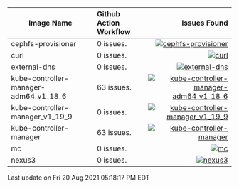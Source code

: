 
| Image Name | Github Action Workflow | Issues Found | 
|--------|:--------|--------:|
| cephfs-provisioner | 0 issues. | [![cephfs-provisioner](https://github.com/Cray-HPE/container-images/actions/workflows/cephfs-provisioner.yaml/badge.svg?branch=main)](https://github.com/Cray-HPE/container-images/actions/workflows/cephfs-provisioner.yaml) |
| curl | 0 issues. | [![curl](https://github.com/Cray-HPE/container-images/actions/workflows/curl.yaml/badge.svg?branch=main)](https://github.com/Cray-HPE/container-images/actions/workflows/curl.yaml) |
| external-dns | 0 issues. | [![external-dns](https://github.com/Cray-HPE/container-images/actions/workflows/external-dns.yaml/badge.svg?branch=main)](https://github.com/Cray-HPE/container-images/actions/workflows/external-dns.yaml) |
| kube-controller-manager-adm64_v1_18_6 | 63 issues. | [![kube-controller-manager-adm64_v1_18_6](https://github.com/Cray-HPE/container-images/actions/workflows/kube-controller-manager-adm64_v1_18_6.yaml/badge.svg?branch=main)](https://github.com/Cray-HPE/container-images/actions/workflows/kube-controller-manager-adm64_v1_18_6.yaml) |
| kube-controller-manager_v1_19_9 | 0 issues. | [![kube-controller-manager_v1_19_9](https://github.com/Cray-HPE/container-images/actions/workflows/kube-controller-manager_v1_19_9.yaml/badge.svg?branch=main)](https://github.com/Cray-HPE/container-images/actions/workflows/kube-controller-manager_v1_19_9.yaml) |
| kube-controller-manager | 63 issues. | [![kube-controller-manager](https://github.com/Cray-HPE/container-images/actions/workflows/kube-controller-manager.yaml/badge.svg?branch=main)](https://github.com/Cray-HPE/container-images/actions/workflows/kube-controller-manager.yaml) |
| mc | 0 issues. | [![mc](https://github.com/Cray-HPE/container-images/actions/workflows/mc.yaml/badge.svg?branch=main)](https://github.com/Cray-HPE/container-images/actions/workflows/mc.yaml) |
| nexus3 | 0 issues. | [![nexus3](https://github.com/Cray-HPE/container-images/actions/workflows/nexus3.yaml/badge.svg?branch=main)](https://github.com/Cray-HPE/container-images/actions/workflows/nexus3.yaml) |

Last update on Fri 20 Aug 2021 05:18:17 PM EDT

